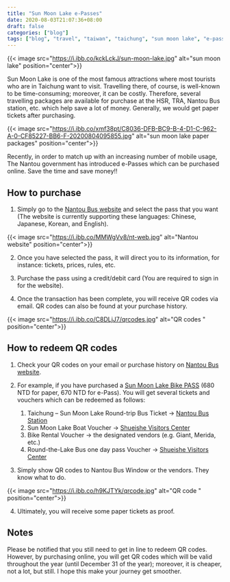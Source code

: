 ```yaml
---
title: "Sun Moon Lake e-Passes"
date: 2020-08-03T21:07:36+08:00
draft: false
categories: ["blog"]
tags: ["blog", "travel", "taiwan", "taichung", "sun moon lake", "e-pass"]
---
```


{{< image src="https://i.ibb.co/kckLckJ/sun-moon-lake.jpg" alt="sun moon lake" position="center">}}

Sun Moon Lake is one of the most famous attractions where most tourists who are in Taichung want to visit. Travelling there, of course, is well-known to be time-consuming; moreover, it can be costly. Therefore, several travelling packages are available for purchase at the HSR, TRA, Nantou Bus station, etc. which help save a lot of money. Generally, we would get paper tickets after purchasing.

{{< image src="https://i.ibb.co/xmf38pt/C8036-DFB-BC9-B-4-D1-C-962-A-0-CF85227-BB6-F-20200804095855.jpg" alt="sun moon lake paper packages" position="center">}}

Recently, in order to match up with an increasing number of mobile usage, The Nantou government has introduced e-Passes which can be purchased online. Save the time and save money!!

## How to purchase

1. Simply go to the [Nantou Bus website](https://ntbus.welcometw.com) and select the pass that you want (The website is currently supporting these languages: Chinese, Japanese, Korean, and English).

{{< image src="https://i.ibb.co/MMWgVv8/nt-web.jpg" alt="Nantou website" position="center">}}

2. Once you have selected the pass, it will direct you to its information, for instance: tickets, prices, rules, etc.

3. Purchase the pass using a credit/debit card (You are required to sign in for the website).

4. Once the transaction has been complete, you will receive QR codes via email. QR codes can also be found at your purchase history.

{{< image src="https://i.ibb.co/C8DLjJ7/qrcodes.jpg" alt="QR codes " position="center">}}

## How to redeem QR codes

1. Check your QR codes on your email or purchase history on [Nantou Bus website](https://ntbus.welcometw.com).
2. For example, if you have purchased a [Sun Moon Lake Bike PASS](https://ntbus.welcometw.com/tour/p66v) (680 NTD for paper, 670 NTD for e-Pass). You will get several tickets and vouchers which can be redeemed as follows:

   1. Taichung – Sun Moon Lake Round-trip Bus Ticket -> [Nantou Bus Station](https://goo.gl/maps/XDGELyLWRQXcMnr5A)
   2. Sun Moon Lake Boat Voucher -> [Shueishe Visitors Center](https://goo.gl/maps/AW8b942Bd545LrsL9)
   3. Bike Rental Voucher -> the designated vendors (e.g. Giant, Merida, etc.)
   4. Round-the-Lake Bus one day pass Voucher -> [Shueishe Visitors Center](https://goo.gl/maps/AW8b942Bd545LrsL9)

3. Simply show QR codes to Nantou Bus Window or the vendors. They know what to do.

{{< image src="https://i.ibb.co/h9KJTYk/qrcode.jpg" alt="QR code " position="center">}}

4. Ultimately, you will receive some paper tickets as proof.

## Notes

Please be notified that you still need to get in line to redeem QR codes. However, by purchasing online, you will get QR codes which will be valid throughout the year (until December 31 of the year); moreover, it is cheaper, not a lot, but still. I hope this make your journey get smoother.

